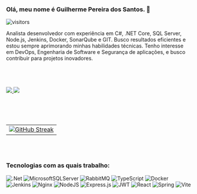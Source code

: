 ### Olá, meu nome é Guilherme Pereira dos Santos. 👋


 ![visitors](https://visitor-badge.laobi.icu/badge?page_id=GUILHERMEPSANTOS.GUILHERMEPSANTOS)

Analista desenvolvedor com experiência em C#, .NET Core, SQL Server, Node.js, Jenkins, Docker, SonarQube e GIT. Busco resultados eficientes e estou sempre aprimorando minhas habilidades técnicas. Tenho interesse em DevOps, Engenharia de Software e Segurança de aplicações, e busco contribuir para projetos inovadores.

<div style="margin-top: 70px;">
 <a href="https://www.linkedin.com/in/guilherme-pereira-dos-santos-1a387a1ab/" target="_blank">
    <img src="https://img.shields.io/badge/-LinkedIn-%230077B5?style=for-the-badge&logo=linkedin&logoColor=white" target="_blank">
 </a> 
 <a href="mailto:gpereiradossantos11@gmail.com">
    <img src="https://img.shields.io/badge/-Gmail-%23333?style=for-the-badge&logo=gmail&logoColor=white" target="_blank">
  </a>
</div>
<br/>
<br/>
<br/>
<br/>

<table>
  <tr>
    <td>
      <a href="https://git.io/streak-stats">
        <img src="https://github-readme-streak-stats.herokuapp.com?user=GUILHERMEPSANTOS&theme=dark&date_format=j%2Fn%5B%2FY%5D" alt="GitHub Streak">
      </a>
    </td>
  
  </tr>
</table>

<br/>
<br/>

### **Tecnologias com as quais trabalho:**

![.Net](https://img.shields.io/badge/.NET-5C2D91?style=for-the-badge&logo=.net&logoColor=white)
![MicrosoftSQLServer](https://img.shields.io/badge/Microsoft%20SQL%20Server-CC2927?style=for-the-badge&logo=microsoft%20sql%20server&logoColor=white)
![RabbitMQ](https://img.shields.io/badge/Rabbitmq-FF6600?style=for-the-badge&logo=rabbitmq&logoColor=white)
![TypeScript](https://img.shields.io/badge/typescript-%23007ACC.svg?style=for-the-badge&logo=typescript&logoColor=white)
![Docker](https://img.shields.io/badge/docker-%230db7ed.svg?style=for-the-badge&logo=docker&logoColor=white)
![Jenkins](https://img.shields.io/badge/jenkins-%232C5263.svg?style=for-the-badge&logo=jenkins&logoColor=white)
![Nginx](https://img.shields.io/badge/nginx-%23009639.svg?style=for-the-badge&logo=nginx&logoColor=white)
![NodeJS](https://img.shields.io/badge/node.js-6DA55F?style=for-the-badge&logo=node.js&logoColor=white)
![Express.js](https://img.shields.io/badge/express.js-%23404d59.svg?style=for-the-badge&logo=express&logoColor=%2361DAFB)
![JWT](https://img.shields.io/badge/JWT-black?style=for-the-badge&logo=JSON%20web%20tokens)
![React](https://img.shields.io/badge/react-%2320232a.svg?style=for-the-badge&logo=react&logoColor=%2361DAFB)
![Spring](https://img.shields.io/badge/spring-%236DB33F.svg?style=for-the-badge&logo=spring&logoColor=white)
![Vite](https://img.shields.io/badge/vite-%23646CFF.svg?style=for-the-badge&logo=vite&logoColor=white)
